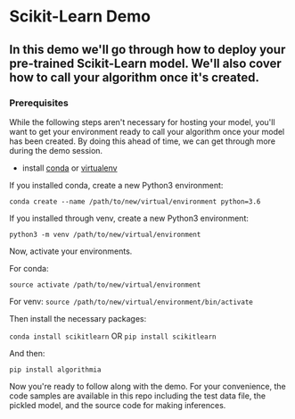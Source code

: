 # Scikit-Learn Demo

## In this demo we'll go through how to deploy your pre-trained Scikit-Learn model. We'll also cover how to call your algorithm once it's created.

### Prerequisites
While the following steps aren't necessary for hosting your model, you'll want to get your environment ready to call your algorithm once your model has been created. By doing this ahead of time, we can get through more during the demo session.

* install [conda](https://conda.io/docs/user-guide/install/index.html) or [virtualenv](https://docs.python.org/3/tutorial/venv.html)

If you installed conda, create a new Python3 environment:

`conda create --name /path/to/new/virtual/environment python=3.6`

If you installed through venv, create a new Python3 environment:

`python3 -m venv /path/to/new/virtual/environment`

Now, activate your environments.

For conda:

`source activate /path/to/new/virtual/environment`

For venv:
`source /path/to/new/virtual/environment/bin/activate`

Then install the necessary packages:

`conda install scikitlearn` OR `pip install scikitlearn`

And then:

`pip install algorithmia`

Now you're ready to follow along with the demo. For your convenience, the code samples are available in this repo including the test data file, the pickled model, and the source code for making inferences.



